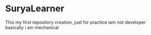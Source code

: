 # SuryaLearner
This my first repository creation, just for practice iam not developer basically i am mechanical
